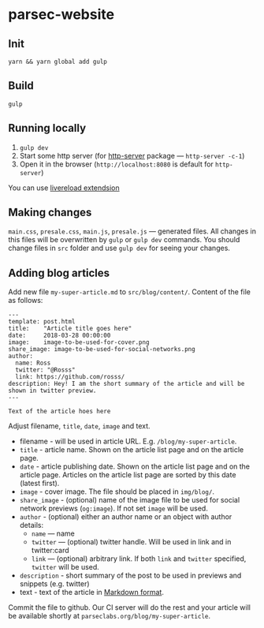 # parsec-website

## Init

`yarn && yarn global add gulp`

## Build

`gulp`

## Running locally

1. `gulp dev`
2. Start some http server (for [http-server](https://www.npmjs.com/package/http-server) package — `http-server -c-1`)
3. Open it in the browser (`http://localhost:8080` is default for `http-server`)

You can use [livereload extendsion](https://chrome.google.com/webstore/detail/livereload/jnihajbhpnppcggbcgedagnkighmdlei)

## Making changes

`main.css`, `presale.css`, `main.js`, `presale.js` — generated files. All changes in this files will be overwritten by `gulp` or `gulp dev` commands. You should change files in `src` folder and use `gulp dev` for seeing your changes.

## Adding blog articles

Add new file `my-super-article.md` to `src/blog/content/`. Content of the file as follows:

```
---
template: post.html
title:    "Article title goes here"
date:     2018-03-28 00:00:00
image:    image-to-be-used-for-cover.png
share_image: image-to-be-used-for-social-networks.png
author:
  name: Ross
  twitter: "@Rosss"
  link: https://github.com/rosss/
description: Hey! I am the short summary of the article and will be shown in twitter preview.
---

Text of the article hoes here

```

Adjust filename, `title`, `date`, `image` and text.

- filename - will be used in article URL. E.g. `/blog/my-super-article`.
- `title` - article name. Shown on the article list page and on the article page.
- `date` - article publishing date. Shown on the article list page and on the article page.
Articles on the article list page are sorted by this date (latest first).
- `image` - cover image. The file should be placed in `img/blog/`.
- `share_image` - (optional) name of the image file to be used for social network previews (`og:image`). If not set `image` will be used.
- `author` - (optional) either an author name or an object with author details:
  - `name` — name
  - `twitter` — (optional) twitter handle. Will be used in link and in twitter:card
  - `link` — (optional) arbitrary link. If both `link` and `twitter` specified, `twitter` will be used.
- `description` - short summary of the post to be used in previews and snippets (e.g. twitter)
- text - text of the article in [Markdown format](https://github.com/adam-p/markdown-here/wiki/Markdown-Cheatsheet).

Commit the file to github. Our CI server will do the rest and your article will be available
shortly at `parseclabs.org/blog/my-super-article`.
